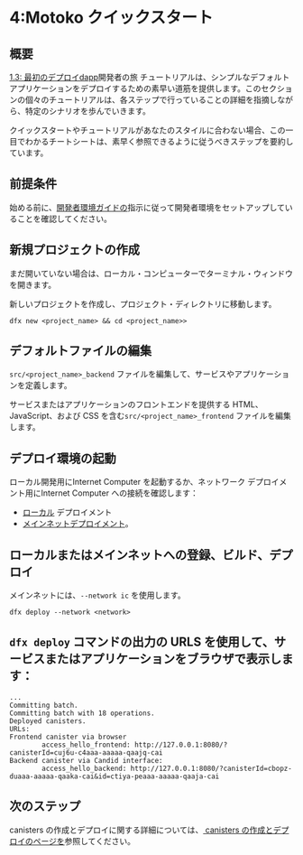 # 4:Motoko クイックスタート

## 概要

[1.3: 最初のデプロイdapp](/docs/tutorials/developer-journey/level-1/1.3-first-dapp.md)開発者の旅 チュートリアルは、シンプルなデフォルトアプリケーションをデプロイするための素早い道筋を提供します。このセクションの個々のチュートリアルは、各ステップで行っていることの詳細を指摘しながら、特定のシナリオを歩んでいきます。

クイックスタートやチュートリアルがあなたのスタイルに合わない場合、この一目でわかるチートシートは、素早く参照できるように従うべきステップを要約しています。

## 前提条件

始める前に、[開発者環境ガイドの](./dev-env.md)指示に従って開発者環境をセットアップしていることを確認してください。

## 新規プロジェクトの作成

まだ開いていない場合は、ローカル・コンピューターでターミナル・ウィンドウを開きます。

新しいプロジェクトを作成し、プロジェクト・ディレクトリに移動します。

    dfx new <project_name> && cd <project_name>>

## デフォルトファイルの編集

`src/<project_name>_backend` ファイルを編集して、サービスやアプリケーションを定義します。

サービスまたはアプリケーションのフロントエンドを提供する HTML、JavaScript、および CSS を含む`src/<project_name>_frontend` ファイルを編集します。

## デプロイ環境の起動

ローカル開発用にInternet Computer を起動するか、ネットワーク デプロイメント用にInternet Computer への接続を確認します：

- [ローカル](../../setup/deploy-locally.md) デプロイメント
- [メインネットデプロイメント](../../setup/deploy-mainnet.md)。

## ローカルまたはメインネットへの登録、ビルド、デプロイ

メインネットには、`--network ic` を使用します。

    dfx deploy --network <network>

## `dfx deploy` コマンドの出力の URLS を使用して、サービスまたはアプリケーションをブラウザで表示します：

    ...
    Committing batch.
    Committing batch with 18 operations.
    Deployed canisters.
    URLs:
    Frontend canister via browser
            access_hello_frontend: http://127.0.0.1:8080/?canisterId=cuj6u-c4aaa-aaaaa-qaajq-cai
    Backend canister via Candid interface:
            access_hello_backend: http://127.0.0.1:8080/?canisterId=cbopz-duaaa-aaaaa-qaaka-cai&id=ctiya-peaaa-aaaaa-qaaja-cai

## 次のステップ

canisters の作成とデプロイに関する詳細については、[ canisters の作成とデプロイのページを](deploying.md)参照してください。

<!---
# 4: Motoko quick start

## Overview

The [1.3: Deploying your first dapp](/docs/tutorials/developer-journey/level-1/1.3-first-dapp.md) developer journey tutorial provides a fast path to deploying a simple default application without stopping to admire the scenery along the way. Individual tutorials in this section walk through specific scenarios, pointing out details about what you’re doing in each step.

If the quick start and tutorials are not quite your style, this at-a-glance cheat sheet summarizes the steps to follow for quick reference.

## Prerequisites

Before getting started, assure you have set up your developer environment according to the instructions in the [developer environment guide](./dev-env.md).

## Creating a new project

Open a terminal window on your local computer, if you don’t already have one open.

Create a new project and change to the project directory.

```
dfx new <project_name> && cd <project_name>>
```

## Editing the default files

Edit the `src/<project_name>_backend` files to define your service or application.

Edit the `src/<project_name>_frontend` files with HTML, JavaScript, and CSS that provides the frontend for your service or application.

## Starting the deployment environment

Start the Internet Computer for local development or check your connection to the Internet Computer for network deployment:
- [Local deployment](../../setup/deploy-locally.md).
- [Mainnet deployment](../../setup/deploy-mainnet.md).

## Register, build, and deploy locally or on the mainnet 

For the mainnet, use: `--network ic`.

```
dfx deploy --network <network>
```

## View your service or application in a browser, using the URLS in the output of the `dfx deploy` command:

```
...
Committing batch.
Committing batch with 18 operations.
Deployed canisters.
URLs:
Frontend canister via browser
        access_hello_frontend: http://127.0.0.1:8080/?canisterId=cuj6u-c4aaa-aaaaa-qaajq-cai
Backend canister via Candid interface:
        access_hello_backend: http://127.0.0.1:8080/?canisterId=cbopz-duaaa-aaaaa-qaaka-cai&id=ctiya-peaaa-aaaaa-qaaja-cai
```

## Next steps

For a more detailed look at writing and deploying canisters, move onto the [writing and deploying canisters page](deploying.md).
-->
